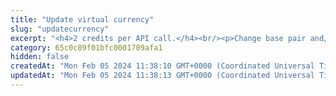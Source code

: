 ```yaml
---
title: "Update virtual currency"
slug: "updatecurrency"
excerpt: "<h4>2 credits per API call.</h4><br/><p>Change base pair and/or base rate of existing virtual currency.</p>"
category: 65c0c89f01bfc0001709afa1
hidden: false
createdAt: "Mon Feb 05 2024 11:38:10 GMT+0000 (Coordinated Universal Time)"
updatedAt: "Mon Feb 05 2024 11:38:13 GMT+0000 (Coordinated Universal Time)"
---
```

